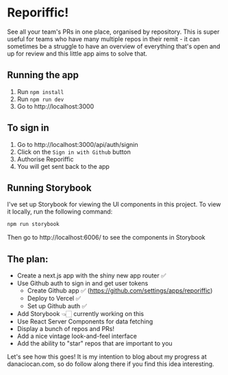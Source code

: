 # Reporiffic!

See all your team's PRs in one place, organised by repository. This is super useful for teams who have many multiple repos in their remit - it can sometimes be a struggle to have an overview of everything that's open and up for review and this little app aims to solve that.

## Running the app

1. Run `npm install`
1. Run `npm run dev`
1. Go to http://localhost:3000

## To sign in

1. Go to http://localhost:3000/api/auth/signin
1. Click on the `Sign in with Github` button
1. Authorise Reporiffic
1. You will get sent back to the app

## Running Storybook

I've set up Storybook for viewing the UI components in this project. To view it locally, run the following command:

```bash
npm run storybook
```

Then go to http://localhost:6006/ to see the components in Storybook

## The plan:

- Create a next.js app with the shiny new app router ✅
- Use Github auth to sign in and get user tokens
  - Create Github app ✅ (https://github.com/settings/apps/reporiffic)
  - Deploy to Vercel ✅
  - Set up Github auth ✅
- Add Storybook 👈🏻 currently working on this
- Use React Server Components for data fetching
- Display a bunch of repos and PRs!
- Add a nice vintage look-and-feel interface
- Add the ability to "star" repos that are important to you

Let's see how this goes! It is my intention to blog about my progress at danaciocan.com, so do follow along there if you find this idea interesting.
